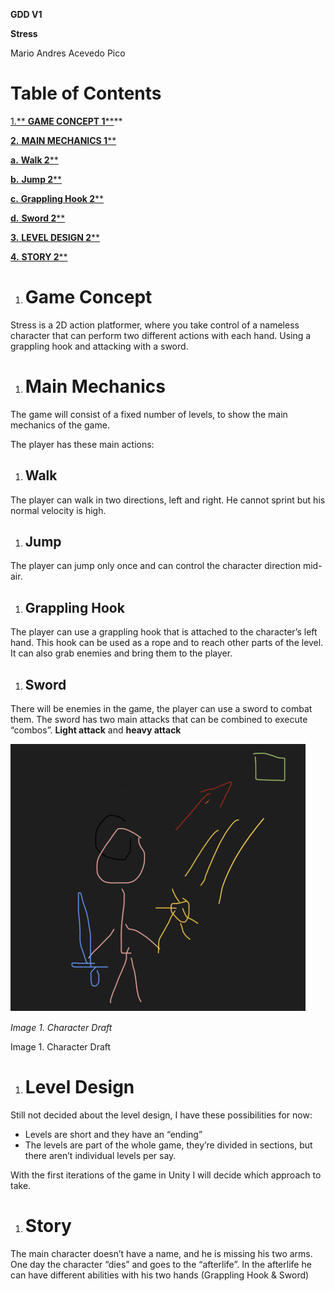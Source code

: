 **GDD V1**

**Stress**

Mario Andres Acevedo Pico
# **Table of Contents**
[1.**	**GAME CONCEPT	1****](#_toc199316705)**

[**2.**	**MAIN MECHANICS	1****](#_toc199316706)

[**a.**	**Walk	2****](#_toc199316707)

[**b.**	**Jump	2****](#_toc199316708)

[**c.**	**Grappling Hook	2****](#_toc199316709)

[**d.**	**Sword	2****](#_toc199316710)

[**3.**	**LEVEL DESIGN	2****](#_toc199316711)

[**4.**	**STORY	2****](#_toc199316712)


1. # <a name="_toc199316705"></a>Game Concept
Stress is a 2D action platformer, where you take control of a nameless character that can perform two different actions with each hand. Using a grappling hook and attacking with a sword.
1. # <a name="_toc199316706"></a>Main Mechanics
The game will consist of a fixed number of levels, to show the main mechanics of the game. 

The player has these main actions:
1. ## <a name="_toc199316707"></a>Walk
The player can walk in two directions, left and right. He cannot sprint but his normal velocity is high.
1. ## <a name="_toc199316708"></a>Jump
The player can jump only once and can control the character direction mid-air.
1. ## <a name="_toc199316709"></a>Grappling Hook
The player can use a grappling hook that is attached to the character’s left hand. This hook can be used as a rope and to reach other parts of the level. It can also grab enemies and bring them to the player.
1. ## <a name="_toc199316710"></a>Sword
There will be enemies in the game, the player can use a sword to combat them. The sword has two main attacks that can be combined to execute “combos”. **Light attack** and **heavy attack**

![A drawing of a person holding a sword](Aspose.Words.d7e00b31-5621-4785-8c7b-81ee39d00b9f.001.png)

*Image 1. Character Draft*

Image 1. Character Draft
1. # <a name="_toc199316711"></a>Level Design
Still not decided about the level design, I have these possibilities for now:

- Levels are short and they have an “ending”
- The levels are part of the whole game, they’re divided in sections, but there aren’t individual levels per say.

With the first iterations of the game in Unity I will decide which approach to take.
1. # <a name="_toc199316712"></a>Story
The main character doesn’t have a name, and he is missing his two arms. One day the character “dies” and goes to the “afterlife”. In the afterlife he can have different abilities with his two hands (Grappling Hook & Sword)




